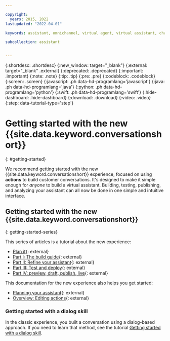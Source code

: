 ```yaml
---

copyright:
  years: 2015, 2022
lastupdated: "2022-04-01"

keywords: assistant, omnichannel, virtual agent, virtual assistant, chatbot, conversation, watson assistant, watson conversation

subcollection: assistant


---
```


{:shortdesc: .shortdesc}
{:new_window: target="_blank"}
{:external: target="_blank" .external}
{:deprecated: .deprecated}
{:important: .important}
{:note: .note}
{:tip: .tip}
{:pre: .pre}
{:codeblock: .codeblock}
{:screen: .screen}
{:javascript: .ph data-hd-programlang='javascript'}
{:java: .ph data-hd-programlang='java'}
{:python: .ph data-hd-programlang='python'}
{:swift: .ph data-hd-programlang='swift'}
{:hide-dashboard: .hide-dashboard}
{:download: .download}
{:video: .video}
{:step: data-tutorial-type='step'}

# Getting started with the new {{site.data.keyword.conversationshort}}
{: #getting-started}

We recommend getting started with the new {{site.data.keyword.conversationshort}} experience, focused on using **actions** to build customer conversations. It's designed to make it simple enough for *anyone* to build a virtual assistant. Building, testing,  publishing, and analyzing your assistant can all now be done in one simple and intuitive interface.

## Getting started with the new {{site.data.keyword.conversationshort}}
{: getting-started-series}

This series of articles is a tutorial about the new experience:

- [Plan it](https://www.ibm.com/blogs/watson/2021/11/getting-started-with-the-new-watson-assistant-plan-it/){: external}
- [Part I: The build guide](https://www.ibm.com/blogs/watson/2021/12/getting-started-with-the-new-watson-assistant-part-i-the-build-guide/){: external}
- [Part II: Refine your assistant](https://www.ibm.com/blogs/watson/2021/12/getting-started-with-the-new-watson-assistant-part-ii-refine-your-assistant/){: external}
- [Part III: Test and deploy](https://www.ibm.com/blogs/watson/2022/01/getting-started-with-the-new-watson-assistant-part-iii-test-and-deploy/){: external}
- [Part IV: preview, draft, publish, live](https://www.ibm.com/blogs/watson/2022/02/getting-started-with-the-new-watson-assistant-part-iv-preview-draft-publish-live/){: external}

This documentation for the new experience also helps you get started:
- [Planning your assistant](/docs/watson-assistant?topic=watson-assistant-plan-assistant){: external}
- [Overview: Editing actions](/docs/watson-assistant?topic=watson-assistant-build-actions-overview){: external}

### Getting started with a dialog skill

In the classic experience, you built a conversation using a dialog-based approach. If you need to learn that method, see the tutorial [Getting started with a dialog skill](/docs/assistant?topic=assistant-gs-dialog).
